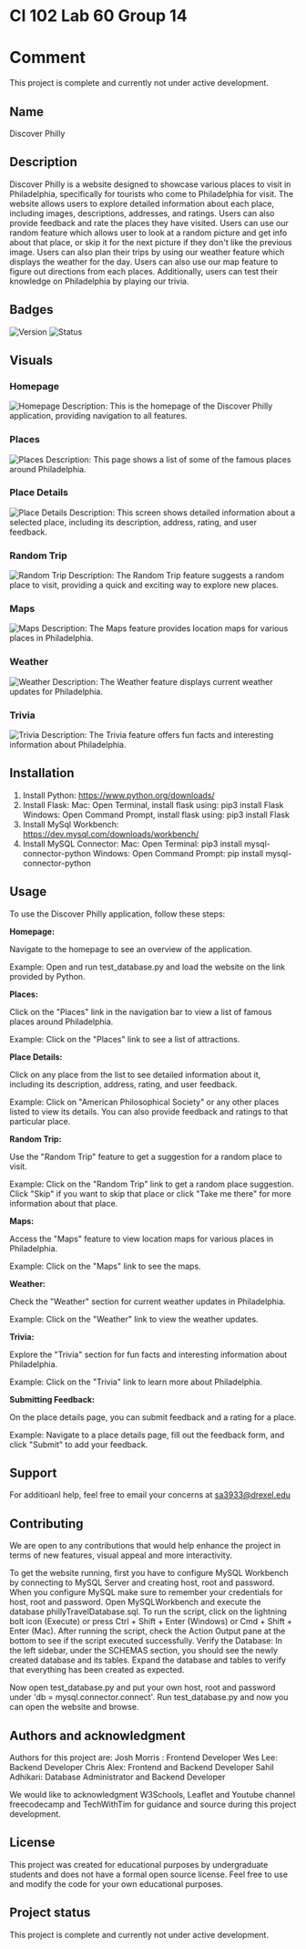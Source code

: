 # CI 102 Lab 60 Group 14

# Comment
This project is complete and currently not under active development.


## Name
Discover Philly

## Description
Discover Philly is a website designed to showcase various places to visit in Philadelphia, specifically for tourists who come to Philadelphia for visit. The website allows users to explore detailed information about each place, including images, descriptions, addresses, and ratings. Users can also provide feedback and rate the places they have visited. Users can use our random feature which allows user to look at a random picture and get info about that place, or skip it for the next picture if they don't like the previous image. Users can also plan their trips by using our weather feature which displays the weather for the day. Users can also use our map feature to figure out directions from each places. Additionally, users can test their knowledge on Philadelphia by playing our trivia.
## Badges

![Version](https://img.shields.io/badge/version-1.0.0-blue)
![Status](https://img.shields.io/badge/status-completed-brightgreen)

## Visuals


### Homepage
![Homepage](https://gitlab.cci.drexel.edu/fds24/ci10x-student-teams/60/14/ci-102-lab-60-group-14/-/raw/main/images/homepage.png)
Description: This is the homepage of the Discover Philly application, providing navigation to all features.

### Places
![Places](https://gitlab.cci.drexel.edu/fds24/ci10x-student-teams/60/14/ci-102-lab-60-group-14/-/raw/main/images/Places.png)
Description: This page shows a list of some of the famous places around Philadelphia.

### Place Details
![Place Details](https://gitlab.cci.drexel.edu/fds24/ci10x-student-teams/60/14/ci-102-lab-60-group-14/-/raw/main/images/place_details.png)
Description: This screen shows detailed information about a selected place, including its description, address, rating, and user feedback.

### Random Trip
![Random Trip](https://gitlab.cci.drexel.edu/fds24/ci10x-student-teams/60/14/ci-102-lab-60-group-14/-/raw/main/images/random.png)
Description: The Random Trip feature suggests a random place to visit, providing a quick and exciting way to explore new places.

### Maps
![Maps](https://gitlab.cci.drexel.edu/fds24/ci10x-student-teams/60/14/ci-102-lab-60-group-14/-/raw/main/images/maps.png)
Description: The Maps feature provides location maps for various places in Philadelphia.

### Weather
![Weather](https://gitlab.cci.drexel.edu/fds24/ci10x-student-teams/60/14/ci-102-lab-60-group-14/-/raw/main/images/weather.png)
Description: The Weather feature displays current weather updates for Philadelphia.

### Trivia
![Trivia](https://gitlab.cci.drexel.edu/fds24/ci10x-student-teams/60/14/ci-102-lab-60-group-14/-/raw/main/images/trivia.png)
Description: The Trivia feature offers fun facts and interesting information about Philadelphia.



## Installation
1. Install Python: https://www.python.org/downloads/
2. Install Flask: Mac: Open Terminal, install flask using: pip3 install Flask
                  Windows: Open Command Prompt, install flask using: pip3 install Flask
3. Install MySql Workbench: https://dev.mysql.com/downloads/workbench/
4. Install MySQL Connector: Mac: Open Terminal: pip3 install mysql-connector-python
                            Windows: Open Command Prompt: pip install mysql-connector-python




## Usage
To use the Discover Philly application, follow these steps:

**Homepage:**

Navigate to the homepage to see an overview of the application.

Example: Open and run test_database.py and load the website on the link provided by Python.

**Places:**

Click on the "Places" link in the navigation bar to view a list of famous places around Philadelphia.

Example: Click on the "Places" link to see a list of attractions.

**Place Details:**

Click on any place from the list to see detailed information about it, including its description, address, rating, and user feedback.

Example: Click on "American Philosophical Society" or any other places listed to view its details. You can also provide feedback and ratings to that particular place.


**Random Trip:**

Use the "Random Trip" feature to get a suggestion for a random place to visit.

Example: Click on the "Random Trip" link to get a random place suggestion. Click "Skip" if you want to skip that place or click "Take me there" for more information about that place.

**Maps:**

Access the "Maps" feature to view location maps for various places in Philadelphia.

Example: Click on the "Maps" link to see the maps.

**Weather:**

Check the "Weather" section for current weather updates in Philadelphia.

Example: Click on the "Weather" link to view the weather updates.

**Trivia:**

Explore the "Trivia" section for fun facts and interesting information about Philadelphia.

Example: Click on the "Trivia" link to learn more about Philadelphia.

**Submitting Feedback:**

On the place details page, you can submit feedback and a rating for a place.

Example: Navigate to a place details page, fill out the feedback form, and click "Submit" to add your feedback.

## Support
For additioanl help, feel free to email your concerns at sa3933@drexel.edu


## Contributing

We are open to any contributions that would help enhance the project in terms of new features, visual appeal and more interactivity.

To get the website running, first you have to configure MySQL Workbench by connecting to MySQL Server and creating host, root and password. When you configure MySQL make sure to remember your credentials for host, root and password. Open MySQLWorkbench and execute the database phillyTravelDatabase.sql. To run the script, click on the lightning bolt icon (Execute) or press Ctrl + Shift + Enter (Windows) or Cmd + Shift + Enter (Mac). After running the script, check the Action Output pane at the bottom to see if the script executed successfully. Verify the Database: In the left sidebar, under the SCHEMAS section, you should see the newly created database and its tables. Expand the database and tables to verify that everything has been created as expected.

Now open test_database.py and put your own host, root and password under 'db = mysql.connector.connect'. Run test_database.py and now you can open the website and browse.



## Authors and acknowledgment
Authors for this project are:
Josh Morris : Frontend Developer
Wes Lee: Backend Developer
Chris Alex: Frontend and Backend Developer
Sahil Adhikari: Database Administrator and Backend Developer

We would like to acknowledgment W3Schools, Leaflet and Youtube channel freecodecamp and TechWithTim for guidance and source during this project development.

## License
This project was created for educational purposes by undergraduate students and does not have a formal open source license. Feel free to use and modify the code for your own educational purposes.

## Project status
This project is complete and currently not under active development.


